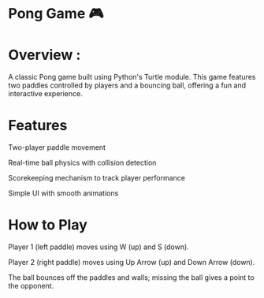 # Pong Game 🎮

# Overview :

A classic Pong game built using Python's Turtle module. This game features two paddles controlled by players and a bouncing ball, offering a fun and interactive experience.

# Features

Two-player paddle movement

Real-time ball physics with collision detection

Scorekeeping mechanism to track player performance

Simple UI with smooth animations

# How to Play
Player 1 (left paddle) moves using W (up) and S (down).

Player 2 (right paddle) moves using Up Arrow (up) and Down Arrow (down).

The ball bounces off the paddles and walls; missing the ball gives a point to the opponent.
